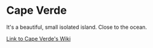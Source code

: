 # Cape Verde

It's a beautiful, small isolated island. Close to the ocean.

[Link to Cape Verde's Wiki](https://en.wikipedia.org/wiki/Cape_Verde)

